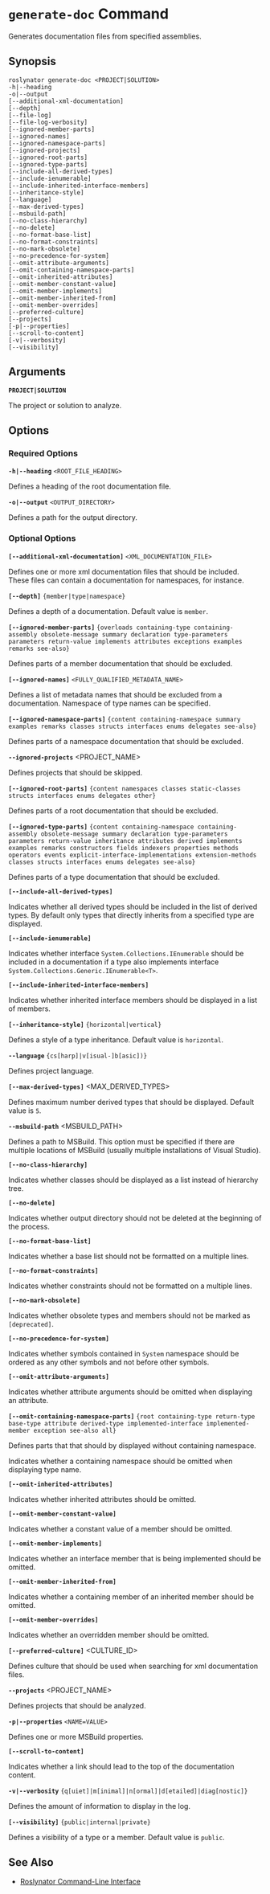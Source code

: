 
# `generate-doc` Command

Generates documentation files from specified assemblies.

## Synopsis

```
roslynator generate-doc <PROJECT|SOLUTION>
-h|--heading
-o|--output
[--additional-xml-documentation]
[--depth]
[--file-log]
[--file-log-verbosity]
[--ignored-member-parts]
[--ignored-names]
[--ignored-namespace-parts]
[--ignored-projects]
[--ignored-root-parts]
[--ignored-type-parts]
[--include-all-derived-types]
[--include-ienumerable]
[--include-inherited-interface-members]
[--inheritance-style]
[--language]
[--max-derived-types]
[--msbuild-path]
[--no-class-hierarchy]
[--no-delete]
[--no-format-base-list]
[--no-format-constraints]
[--no-mark-obsolete]
[--no-precedence-for-system]
[--omit-attribute-arguments]
[--omit-containing-namespace-parts]
[--omit-inherited-attributes]
[--omit-member-constant-value]
[--omit-member-implements]
[--omit-member-inherited-from]
[--omit-member-overrides]
[--preferred-culture]
[--projects]
[-p|--properties]
[--scroll-to-content]
[-v|--verbosity]
[--visibility]
```

## Arguments

**`PROJECT|SOLUTION`**

The project or solution to analyze.

## Options

### Required Options

**`-h|--heading`** `<ROOT_FILE_HEADING>`

Defines a heading of the root documentation file.

**`-o|--output`** `<OUTPUT_DIRECTORY>`

Defines a path for the output directory.

### Optional Options

**`[--additional-xml-documentation]`** `<XML_DOCUMENTATION_FILE>`

Defines one or more xml documentation files that should be included. These files can contain a documentation for namespaces, for instance.

**`[--depth]`** `{member|type|namespace}`

Defines a depth of a documentation. Default value is `member`.

**`[--ignored-member-parts]`** `{overloads containing-type containing-assembly obsolete-message summary declaration type-parameters parameters return-value implements attributes exceptions examples remarks see-also}`

Defines parts of a member documentation that should be excluded.

**`[--ignored-names]`** `<FULLY_QUALIFIED_METADATA_NAME>`

Defines a list of metadata names that should be excluded from a documentation. Namespace of type names can be specified.

**`[--ignored-namespace-parts]`** `{content containing-namespace summary examples remarks classes structs interfaces enums delegates see-also}`

Defines parts of a namespace documentation that should be excluded.

**`--ignored-projects`** <PROJECT_NAME>

Defines projects that should be skipped.

**`[--ignored-root-parts]`** `{content namespaces classes static-classes structs interfaces enums delegates other}`

Defines parts of a root documentation that should be excluded.

**`[--ignored-type-parts]`** `{content containing-namespace containing-assembly obsolete-message summary declaration type-parameters parameters return-value inheritance attributes derived implements examples remarks constructors fields indexers properties methods operators events explicit-interface-implementations extension-methods classes structs interfaces enums delegates see-also}`

Defines parts of a type documentation that should be excluded.

**`[--include-all-derived-types]`**

Indicates whether all derived types should be included in the list of derived types. By default only types that directly inherits from a specified type are displayed.

**`[--include-ienumerable]`**

Indicates whether interface `System.Collections.IEnumerable` should be included in a documentation if a type also implements interface `System.Collections.Generic.IEnumerable<T>`.

**`[--include-inherited-interface-members]`**

Indicates whether inherited interface members should be displayed in a list of members.

**`[--inheritance-style]`** `{horizontal|vertical}`

Defines a style of a type inheritance. Default value is `horizontal`.

**`--language`** `{cs[harp]|v[isual-]b[asic])}`

Defines project language.

**`[--max-derived-types]`** <MAX_DERIVED_TYPES>

Defines maximum number derived types that should be displayed. Default value is `5`.

**`--msbuild-path`** <MSBUILD_PATH>

Defines a path to MSBuild. This option must be specified if there are multiple locations of MSBuild (usually multiple installations of Visual Studio).

**`[--no-class-hierarchy]`**

Indicates whether classes should be displayed as a list instead of hierarchy tree.

**`[--no-delete]`**

Indicates whether output directory should not be deleted at the beginning of the process.

**`[--no-format-base-list]`**

Indicates whether a base list should not be formatted on a multiple lines.

**`[--no-format-constraints]`**

Indicates whether constraints should not be formatted on a multiple lines.

**`[--no-mark-obsolete]`**

Indicates whether obsolete types and members should not be marked as `[deprecated]`.

**`[--no-precedence-for-system]`**

Indicates whether symbols contained in `System` namespace should be ordered as any other symbols and not before other symbols.

**`[--omit-attribute-arguments]`**

Indicates whether attribute arguments should be omitted when displaying an attribute.

**`[--omit-containing-namespace-parts]`** `{root containing-type return-type base-type attribute derived-type implemented-interface implemented-member exception see-also all}`

Defines parts that that should by displayed without containing namespace.

Indicates whether a containing namespace should be omitted when displaying type name.

**`[--omit-inherited-attributes]`**

Indicates whether inherited attributes should be omitted.

**`[--omit-member-constant-value]`**

Indicates whether a constant value of a member should be omitted.

**`[--omit-member-implements]`**

Indicates whether an interface member that is being implemented should be omitted.

**`[--omit-member-inherited-from]`**

Indicates whether a containing member of an inherited member should be omitted.

**`[--omit-member-overrides]`**

Indicates whether an overridden member should be omitted.

**`[--preferred-culture]`** <CULTURE_ID>

Defines culture that should be used when searching for xml documentation files.

**`--projects`** <PROJECT_NAME>

Defines projects that should be analyzed.

**`-p|--properties`** `<NAME=VALUE>`

Defines one or more MSBuild properties.

**`[--scroll-to-content]`**

Indicates whether a link should lead to the top of the documentation content.

**`-v|--verbosity`** `{q[uiet]|m[inimal]|n[ormal]|d[etailed]|diag[nostic]}`

Defines the amount of information to display in the log.

**`[--visibility]`** `{public|internal|private}`

Defines a visibility of a type or a member. Default value is `public`.

## See Also

* [Roslynator Command-Line Interface](README.md)
